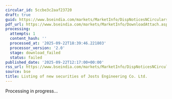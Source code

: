 ```yaml
---
circular_id: 5ccbe3c2aaf23720
draft: true
guid: https://www.bseindia.com/markets/MarketInfo/DispNoticesNCirculars.aspx?Noticeid={5A842308-A50C-4632-9F85-9B56782410CF}&noticeno=20250922-16&dt=09/22/2025&icount=16&totcount=58&flag=0
pdf_url: https://www.bseindia.com/markets/MarketInfo/DownloadAttach.aspx?id=20250922-16&attachedId=
processing:
  attempts: 1
  content_hash: ''
  processed_at: '2025-09-22T18:39:46.221803'
  processor_version: '2.0'
  stage: download_failed
  status: failed
published_date: '2025-09-22T12:17:00+00:00'
rss_url: https://www.bseindia.com/markets/MarketInfo/DispNoticesNCirculars.aspx?Noticeid={5A842308-A50C-4632-9F85-9B56782410CF}&noticeno=20250922-16&dt=09/22/2025&icount=16&totcount=58&flag=0
source: bse
title: Listing of new securities of Josts Engineering Co. Ltd.
---
```


Processing in progress...